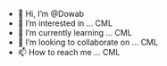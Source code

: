 - 👋 Hi, I’m @Dowab
- 👀 I’m interested in ... CML
- 🌱 I’m currently learning ... CML
- 💞️ I’m looking to collaborate on ... CML
- 📫 How to reach me ... CML

<!---
Dowab/Dowab is a ✨ special ✨ repository because its `README.md` (this file) appears on your GitHub profile.
You can click the Preview link to take a look at your changes.
--->
